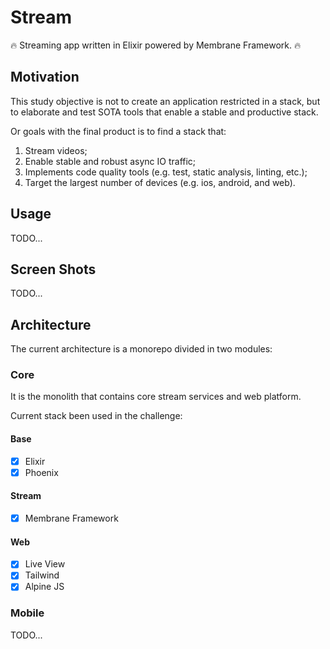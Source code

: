 # Stream

🔥 Streaming app written in Elixir powered by Membrane Framework. 🔥

## Motivation

This study objective is not to create an application restricted in a stack, but to elaborate and test SOTA tools that enable a stable and productive stack.

Or goals with the final product is to find a stack that:

1. Stream videos;
2. Enable stable and robust async IO traffic;
3. Implements code quality tools (e.g. test, static analysis, linting, etc.);
4. Target the largest number of devices (e.g. ios, android, and web).

## Usage

TODO...

<!-- We are almost there! The following steps are missing:

    $ cd stream_core

Then configure your database in config/dev.exs and run:

    $ mix ecto.create

Start your Phoenix app with:

    $ mix phx.server

You can also run your app inside IEx (Interactive Elixir) as:

    $ iex -S mix phx.server -->

## Screen Shots

TODO...

## Architecture

The current architecture is a monorepo divided in two modules:

### Core

It is the monolith that contains core stream services and web platform.

Current stack been used in the challenge:

#### Base

- [x] Elixir
- [x] Phoenix

#### Stream

- [x] Membrane Framework

#### Web

- [x] Live View
- [x] Tailwind
- [x] Alpine JS

### Mobile

TODO...
